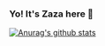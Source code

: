 ### Yo! It's Zaza here 👋


[![Anurag's github stats](https://github-readme-stats.vercel.app/api?username=JoelOvien)](https://github.com/anuraghazra/github-readme-stats&count_private=true)
<!--
**JoelOvien/JoelOvien** is a ✨ _special_ ✨ repository because its `README.md` (this file) appears on your GitHub profile.

Here are some ideas to get you started:

- 🔭 I’m currently working on ...
- 🌱 I’m currently learning ...
- 👯 I’m looking to collaborate on ...
- 🤔 I’m looking for help with ...
- 📫 How to reach me: ...
- 😄 Pronouns: ...
- ⚡ Fun fact: ...
-->
